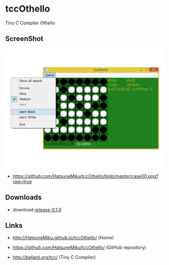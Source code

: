 tccOthello
==========

Tiny C Compiler Othello


ScreenShot
----------
[case00]: https://github.com/HatsuneMiku/tccOthello/blob/master/case00.png?raw=true
![screenshot][case00]
 * https://github.com/HatsuneMiku/tccOthello/blob/master/case00.png?raw=true


Downloads
---------

 - download [release-0.1.0](https://github.com/HatsuneMiku/tccOthello/blob/master/release-0.1.0/tccOthello.exe?raw=true)


Links
-----

 - http://HatsuneMiku.github.io/tccOthello/ (Home)
 - https://github.com/HatsuneMiku/tccOthello/ (GitHub repository)

 - http://bellard.org/tcc/ (Tiny C Compiler)
